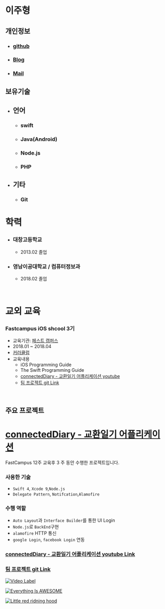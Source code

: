 
# 이주형 

## 개인정보

* ### [github](https://github.com/Leejoohyeong1)
* ### [Blog](http://tkdrb4807.tistory.com/)
* ### [Mail](mailto:tkdrb4807@gmail.com)


 ## 보유기술 
 * ## 언어
   - ### swift 
   - ### Java(Android)
   - ### Node.js
   - ### PHP
 * ## 기타
   - ### Git
 # 학력 
 * ### 대창고등학교
    -   2013.02 졸업
 * ### 영남이공대학교 / 컴퓨터정보과
    -   2018.02 졸업
 
  
  <br>

# 교외 교육


### Fastcampus iOS shcool 3기 

- 교육기관: [페스트 캡퍼스](http://www.fastcampus.co.kr/dev_school_ids/)
-  2018.01 ~ 2018.04
-  [커러큘럼](http://cdn.www.fastcampus.co.kr/wp-content/uploads/2018/01/iOS-7%EA%B8%B0-%EC%BB%A4%EB%A6%AC%ED%81%98%EB%9F%BC.pdf?_ga=2.132784650.500584048.1527654340-1987110471.1522894089)
- 교육내용   
  - iOS Programming Guide 
  - The Swift Programming Guide
  - [connectedDiary - 교환일기 어플리케이션 youtube]((https://www.youtube.com/watch?v=s3zeznEpJ-E&feature=youtu.be))
  - [팀 프로젝트 git Link](https://github.com/joohopark/FC_Project)

<br>

## 주요 프로젝트 


# [connectedDiary - 교환일기 어플리케이션](https://github.com/joohopark/FC_Project)
FastCampus 12주 교육후 3 주 동안 수행한 프로젝트입니다.

### 사용한 기술
- `Swift 4`, `Xcode 9`,`Node.js`
- `Delegate Pattern`, `Notifcation`,`Alamofire`

### 수행 역할
- `Auto Layout`과 `Interface Builder`를 통한 UI Login 
- `Node.js`로 `BackEnd`구현
- `alamofire` HTTP 통신
- `google Login`, `facebook Login` 연동


### [connectedDiary - 교환일기 어플리케이션 youtube Link]((https://www.youtube.com/watch?v=s3zeznEpJ-E&feature=youtu.be))
### [팀 프로젝트 git Link](https://github.com/joohopark/FC_Project)


[![Video Label](http://img.youtube.com/vi/uLR1RNqJ1Mw/0.jpg)](https://youtu.be/uLR1RNqJ1Mw?t=0s)

[![Everything Is AWESOME](http://i.imgur.com/Ot5DWAW.png)](https://youtu.be/StTqXEQ2l-Y?t=35s "Everything Is AWESOME")

[![Little red ridning hood](http://i.imgur.com/7YTMFQp.png)](https://vimeo.com/3514904 "Little red riding hood - Click to Watch!")